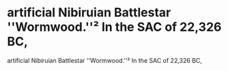 # artificial Nibiruian Battlestar ''Wormwood.''² In the SAC of 22,326 BC,

artificial Nibiruian Battlestar ''Wormwood.''² In the SAC of 22,326 BC,